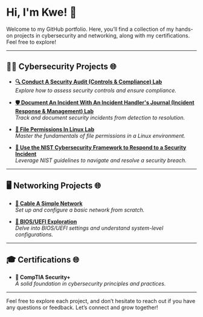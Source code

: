 # Hi, I'm Kwe! 👋

Welcome to my GitHub portfolio. Here, you’ll find a collection of my hands-on projects in cybersecurity and networking, along with my certifications. Feel free to explore!

---

## 👨‍💻 Cybersecurity Projects 🌐

- **[🔍 Conduct A Security Audit (Controls & Compliance) Lab](https://github.com/SunGodRah/ConductASecurityAuditLab/blob/main/README.md)**  
  *Explore how to assess security controls and ensure compliance.*

- **[🛡️ Document An Incident With An Incident Handler's Journal (Incident Response & Management) Lab](https://github.com/SunGodRah/DocumentAnIncidentWithAnIncidentHandlersJournalLab/blob/main/README.md)**  
  *Track and document security incidents from detection to resolution.*

- **[📁 File Permissions In Linux Lab](https://github.com/SunGodRah/FilePermissionsInLinux/blob/main/README.md)**  
  *Master the fundamentals of file permissions in a Linux environment.*

- **[🔐 Use the NIST Cybersecurity Framework to Respond to a Security Incident](https://github.com/SunGodRah/UseTheNISTCybersecurityFrameworkToRespondToASecurityIncident)**  
  *Leverage NIST guidelines to navigate and resolve a security breach.*

---

## 🖥️ Networking Projects 🌐

- **[🔗 Cable A Simple Network](https://github.com/SunGodRah/CableASimpleNetwork/blob/main/README.md)**  
  *Set up and configure a basic network from scratch.*

- **[🔧 BIOS/UEFI Exploration](https://github.com/SunGodRah/BIOSUEFIExploration)**  
  *Delve into BIOS/UEFI settings and understand system-level configurations.*

---

## 🎓 Certifications 🌐

- **📜 CompTIA Security+**  
  *A solid foundation in cybersecurity principles and practices.*

---

Feel free to explore each project, and don’t hesitate to reach out if you have any questions or feedback. Let’s connect and grow together!
